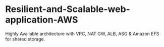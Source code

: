 # Resilient-and-Scalable-web-application-AWS
Highly Available architecture with VPC, NAT GW, ALB, ASG &amp; Amazon EFS for shared storage.
